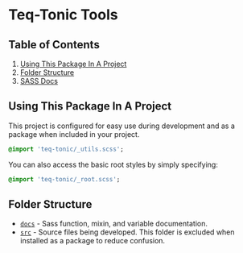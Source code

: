 # Teq-Tonic Tools

## Table of Contents

1. [Using This Package In A Project](#using-this-package-in-a-project)
2. [Folder Structure](#folder-structure)
3. [SASS Docs]()


## Using This Package In A Project

This project is configured for easy use during development and as a package when included in your project.

```sass
@import 'teq-tonic/_utils.scss';
```

You can also access the basic root styles by simply specifying:

```sass
@import 'teq-tonic/_root.scss';
```

## Folder Structure

* [`docs`](./docs) - Sass function, mixin, and variable documentation.
* [`src`](./src) - Source files being developed. This folder is excluded when installed as a package to reduce confusion.
